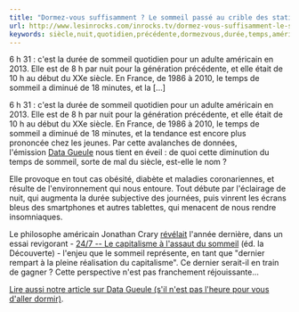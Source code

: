 ```yaml
---
title: "Dormez-vous suffisamment ? Le sommeil passé au crible des statistiques"
url: http://www.lesinrocks.com/inrocks.tv/dormez-vous-suffisamment-le-sommeil-passe-au-crible-des-statistiques/#.VX9-6O1q6KA.twitter
keywords: siècle,nuit,quotidien,précédente,dormezvous,durée,temps,américain,suffisamment,nest,crible,xxe,statistiques,sommeil
---
```

6 h 31 : c'est la durée de sommeil quotidien pour un adulte américain en 2013. Elle est de 8 h par nuit pour la génération précédente, et elle était de 10 h au début du XXe siècle. En France, de 1986 à 2010, le temps de sommeil a diminué de 18 minutes, et la \[...\]

6 h 31 : c\'est la durée de sommeil quotidien pour un adulte américain en 2013. Elle est de 8 h par nuit pour la génération précédente, et elle était de 10 h au début du XXe siècle. En France, de 1986 à 2010, le temps de sommeil a diminué de 18 minutes, et la tendance est encore plus prononcée chez les jeunes. Par cette avalanches de données, l\'émission [Data Gueule](https://www.youtube.com/channel/UCm5wThREh298TkK8hCT9HuA) nous tient en éveil : de quoi cette diminution du temps de sommeil, sorte de mal du siècle, est-elle le nom ?

Elle provoque en tout cas obésité, diabète et maladies coronariennes, et résulte de l\'environnement qui nous entoure. Tout débute par l\'éclairage de nuit, qui augmenta la durée subjective des journées, puis vinrent les écrans bleus des smartphones et autres tablettes, qui menacent de nous rendre insomniaques.

Le philosophe américain Jonathan Crary [révélait](https://www.lesinrocks.com/2014/07/17/actualite/dormeurs-pays-unissez-vous-capitalisme-sommeil-11516028/) l\'année dernière, dans un essai revigorant - [24/7 -- Le capitalisme à l'assaut du sommeil](http://www.editionsladecouverte.fr/catalogue/index-24_7-9782355220661.html) (éd. la Découverte) - l\'enjeu que le sommeil représente, en tant que "dernier rempart à la pleine réalisation du capitalisme". Ce dernier serait-il en train de gagner ? Cette perspective n\'est pas franchement réjouissante\...

[Lire aussi notre article sur Data Gueule (s\'il n\'est pas l\'heure pour vous d\'aller dormir)](https://www.lesinrocks.com/2015/05/08/actualite/data-gueule-lemission-qui-eclaire-sur-le-journalisme-de-demain-11746595/).
